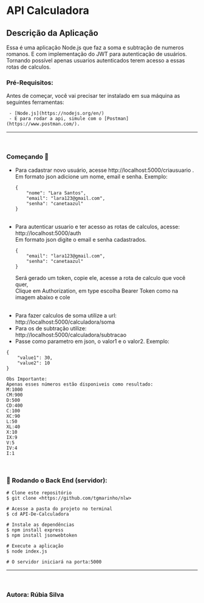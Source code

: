 
# API Calculadora

## Descrição da Aplicação
<p>Essa é uma aplicação Node.js que faz a soma e subtração de numeros<br>
 romanos. E com implementação do JWT para autenticação de usuários.<br>
 Tornando possível apenas usuarios autenticados terem acesso a essas rotas de calculos.</p>
 
### Pré-Requisitos:
 Antes de começar, você vai precisar ter instalado em sua máquina as seguintes ferramentas:
```
 - [Node.js](https://nodejs.org/en/)
 - E para rodar a api, simule com o [Postman](https://www.postman.com/).
 ```
<hr>
<br>


### Começando 🚀
<ul>
<li>Para cadastrar novo usuário, acesse http://localhost:5000/criausuario .<br>
Em formato json adicione um nome, email e senha. Exemplo:

```
{
    "nome": "Lara Santos",
    "email": "lara123@gmail.com",
    "senha": "canetaazul"
}
```
</li>
<br>
<li>Para autenticar usuario e ter acesso as rotas de calculos, acesse: http://localhost:5000/auth</li>
Em formato json digite o email e senha cadastrados.

```
{
    "email": "lara123@gmail.com",
    "senha": "canetaazul"
}
``` 
Será gerado um token, copie ele, acesse a rota de calculo que você quer, <br>
Clique em Authorization, em type escolha Bearer Token como na imagem abaixo e cole


<br>
<li>Para fazer calculos de soma utilize a url: http://localhost:5000/calculadora/soma</li>
<li>Para os de subtração utilize: http://localhost:5000/calculadora/subtracao</li>
<li>Passe como parametro em json, o valor1 e o valor2. Exemplo:
</ul>

```
{
    "value1": 30,
    "value2": 10
}

Obs Importante:
Apenas esses números estão disponiveis como resultado:
M:1000
CM:900
D:500
CD:400
C:100
XC:90
L:50
XL:40
X:10
IX:9
V:5
IV:4
I:1
```

<br>

### 🎲 Rodando o Back End (servidor):
```
# Clone este repositório
$ git clone <https://github.com/tgmarinho/nlw>

# Acesse a pasta do projeto no terminal
$ cd API-De-Calculadora

# Instale as dependências
$ npm install express
$ npm install jsonwebtoken

# Execute a aplicação
$ node index.js

# O servidor iniciará na porta:5000
```
<hr>
<br>




### Autora: Rúbia Silva